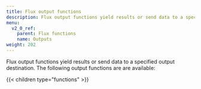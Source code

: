 ```yaml
---
title: Flux output functions
description: Flux output functions yield results or send data to a specified output destination.
menu:
  v2_0_ref:
    parent: Flux functions
    name: Outputs
weight: 202
---
```


Flux output functions yield results or send data to a specified output destination.
The following output functions are are available:

{{< children type="functions" >}}

